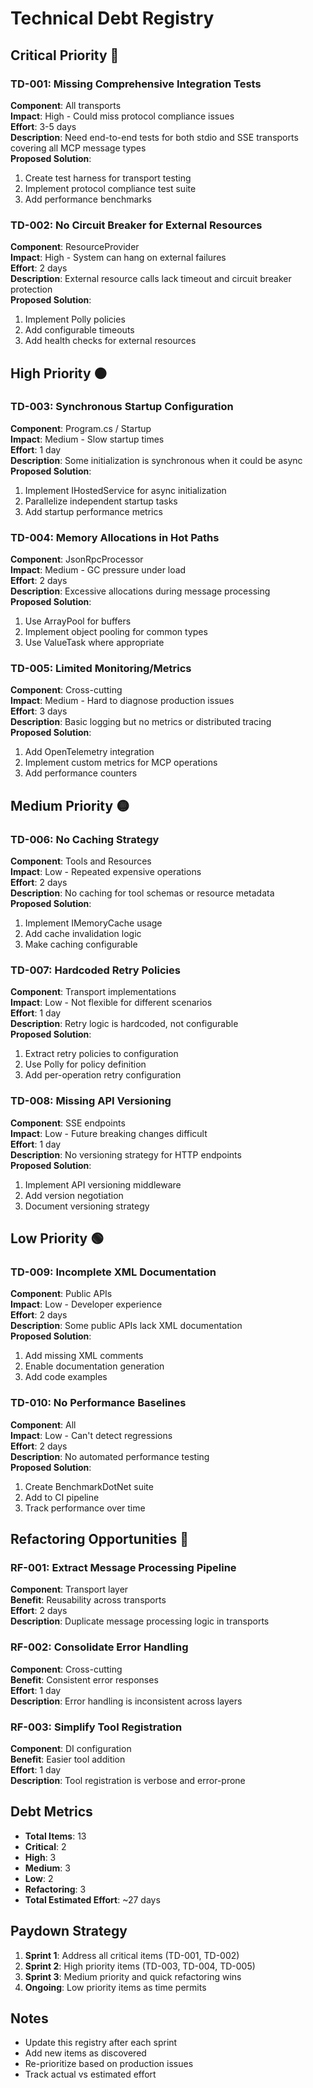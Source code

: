 # Technical Debt Registry

## Critical Priority 🔴

### TD-001: Missing Comprehensive Integration Tests
**Component**: All transports  
**Impact**: High - Could miss protocol compliance issues  
**Effort**: 3-5 days  
**Description**: Need end-to-end tests for both stdio and SSE transports covering all MCP message types  
**Proposed Solution**:
1. Create test harness for transport testing
2. Implement protocol compliance test suite
3. Add performance benchmarks

### TD-002: No Circuit Breaker for External Resources
**Component**: ResourceProvider  
**Impact**: High - System can hang on external failures  
**Effort**: 2 days  
**Description**: External resource calls lack timeout and circuit breaker protection  
**Proposed Solution**:
1. Implement Polly policies
2. Add configurable timeouts
3. Add health checks for external resources

## High Priority 🟠

### TD-003: Synchronous Startup Configuration
**Component**: Program.cs / Startup  
**Impact**: Medium - Slow startup times  
**Effort**: 1 day  
**Description**: Some initialization is synchronous when it could be async  
**Proposed Solution**:
1. Implement IHostedService for async initialization
2. Parallelize independent startup tasks
3. Add startup performance metrics

### TD-004: Memory Allocations in Hot Paths
**Component**: JsonRpcProcessor  
**Impact**: Medium - GC pressure under load  
**Effort**: 2 days  
**Description**: Excessive allocations during message processing  
**Proposed Solution**:
1. Use ArrayPool for buffers
2. Implement object pooling for common types
3. Use ValueTask where appropriate

### TD-005: Limited Monitoring/Metrics
**Component**: Cross-cutting  
**Impact**: Medium - Hard to diagnose production issues  
**Effort**: 3 days  
**Description**: Basic logging but no metrics or distributed tracing  
**Proposed Solution**:
1. Add OpenTelemetry integration
2. Implement custom metrics for MCP operations
3. Add performance counters

## Medium Priority 🟡

### TD-006: No Caching Strategy
**Component**: Tools and Resources  
**Impact**: Low - Repeated expensive operations  
**Effort**: 2 days  
**Description**: No caching for tool schemas or resource metadata  
**Proposed Solution**:
1. Implement IMemoryCache usage
2. Add cache invalidation logic
3. Make caching configurable

### TD-007: Hardcoded Retry Policies
**Component**: Transport implementations  
**Impact**: Low - Not flexible for different scenarios  
**Effort**: 1 day  
**Description**: Retry logic is hardcoded, not configurable  
**Proposed Solution**:
1. Extract retry policies to configuration
2. Use Polly for policy definition
3. Add per-operation retry configuration

### TD-008: Missing API Versioning
**Component**: SSE endpoints  
**Impact**: Low - Future breaking changes difficult  
**Effort**: 1 day  
**Description**: No versioning strategy for HTTP endpoints  
**Proposed Solution**:
1. Implement API versioning middleware
2. Add version negotiation
3. Document versioning strategy

## Low Priority 🟢

### TD-009: Incomplete XML Documentation
**Component**: Public APIs  
**Impact**: Low - Developer experience  
**Effort**: 2 days  
**Description**: Some public APIs lack XML documentation  
**Proposed Solution**:
1. Add missing XML comments
2. Enable documentation generation
3. Add code examples

### TD-010: No Performance Baselines
**Component**: All  
**Impact**: Low - Can't detect regressions  
**Effort**: 2 days  
**Description**: No automated performance testing  
**Proposed Solution**:
1. Create BenchmarkDotNet suite
2. Add to CI pipeline
3. Track performance over time

## Refactoring Opportunities 🔧

### RF-001: Extract Message Processing Pipeline
**Component**: Transport layer  
**Benefit**: Reusability across transports  
**Effort**: 2 days  
**Description**: Duplicate message processing logic in transports

### RF-002: Consolidate Error Handling
**Component**: Cross-cutting  
**Benefit**: Consistent error responses  
**Effort**: 1 day  
**Description**: Error handling is inconsistent across layers

### RF-003: Simplify Tool Registration
**Component**: DI configuration  
**Benefit**: Easier tool addition  
**Effort**: 1 day  
**Description**: Tool registration is verbose and error-prone

## Debt Metrics

- **Total Items**: 13
- **Critical**: 2
- **High**: 3
- **Medium**: 3
- **Low**: 2
- **Refactoring**: 3
- **Total Estimated Effort**: ~27 days

## Paydown Strategy

1. **Sprint 1**: Address all critical items (TD-001, TD-002)
2. **Sprint 2**: High priority items (TD-003, TD-004, TD-005)
3. **Sprint 3**: Medium priority and quick refactoring wins
4. **Ongoing**: Low priority items as time permits

## Notes

- Update this registry after each sprint
- Add new items as discovered
- Re-prioritize based on production issues
- Track actual vs estimated effort